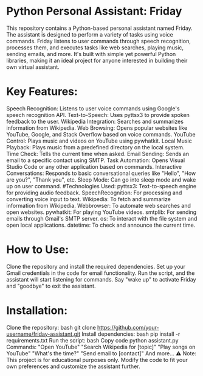 # Python Personal Assistant: Friday
This repository contains a Python-based personal assistant named Friday. The assistant is designed to perform a variety of tasks using voice commands. Friday listens to user commands through speech recognition, processes them, and executes tasks like web searches, playing music, sending emails, and more. It's built with simple yet powerful Python libraries, making it an ideal project for anyone interested in building their own virtual assistant.

# Key Features:
Speech Recognition: Listens to user voice commands using Google's speech recognition API.
Text-to-Speech: Uses pyttsx3 to provide spoken feedback to the user.
Wikipedia Integration: Searches and summarizes information from Wikipedia.
Web Browsing: Opens popular websites like YouTube, Google, and Stack Overflow based on voice commands.
YouTube Control: Plays music and videos on YouTube using pywhatkit.
Local Music Playback: Plays music from a predefined directory on the local system.
Time Check: Tells the current time when asked.
Email Sending: Sends an email to a specific contact using SMTP.
Task Automation: Opens Visual Studio Code or any other application based on commands.
Interactive Conversations: Responds to basic conversational queries like "Hello", "How are you?", "Thank you", etc.
Sleep Mode: Can go into sleep mode and wake up on user command.
#Technologies Used:
pyttsx3: Text-to-speech engine for providing audio feedback.
SpeechRecognition: For processing and converting voice input to text.
Wikipedia: To fetch and summarize information from Wikipedia.
Webbrowser: To automate web searches and open websites.
pywhatkit: For playing YouTube videos.
smtplib: For sending emails through Gmail's SMTP server.
os: To interact with the file system and open local applications.
datetime: To check and announce the current time.
# How to Use:
Clone the repository and install the required dependencies.
Set up your Gmail credentials in the code for email functionality.
Run the script, and the assistant will start listening for commands.
Say "wake up" to activate Friday and "goodbye" to exit the assistant.
# Installation:
Clone the repository:
bash
git clone https://github.com/your-username/friday-assistant.git
Install dependencies:
bash
pip install -r requirements.txt
Run the script:
bash
Copy code
python assistant.py
Commands:
"Open YouTube"
"Search Wikipedia for [topic]"
"Play songs on YouTube"
"What's the time?"
"Send email to [contact]"
And more...
⚠️ Note: This project is for educational purposes only. Modify the code to fit your own preferences and customize the assistant further.
